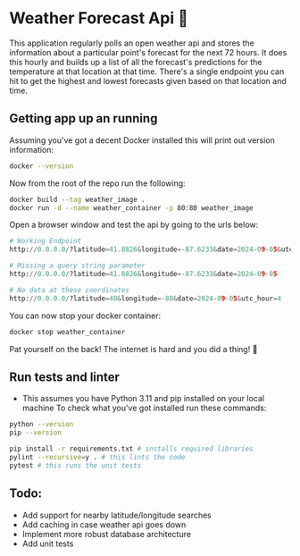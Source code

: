 # Weather Forecast Api :sunrise:

This application regularly polls an open weather api and stores the information about a particular point's forecast for the next 72 hours. It does this hourly and builds up a list of all the forecast's predictions for the temperature at that location at that time. There's a single endpoint you can hit to get the highest and lowest forecasts given based on that location and time.

## Getting app up an running

Assuming you've got a decent Docker installed this will print out version information:
```bash
docker --version
```

Now from the root of the repo run the following:
```bash
docker build --tag weather_image .
docker run -d --name weather_container -p 80:80 weather_image
```

Open a browser window and test the api by going to the urls below:
```python
# Working Endpoint
http://0.0.0.0/?latitude=41.8826&longitude=-87.6233&date=2024-09-05&utc_hour=4

# Missing a query string parameter
http://0.0.0.0/?latitude=41.8826&longitude=-87.6233&date=2024-09-05

# No data at these coordinates
http://0.0.0.0/?latitude=40&longitude=-88&date=2024-09-05&utc_hour=4
```

You can now stop your docker container:
```bash
docker stop weather_container
```

Pat yourself on the back! The internet is hard and you did a thing! :tada:

## Run tests and linter

* This assumes you have Python 3.11 and pip installed on your local machine
To check what you've got installed run these commands:
```bash
python --version
pip --version
```

```bash
pip install -r requirements.txt # installs required libraries
pylint --recursive=y . # this lints the code
pytest # this runs the unit tests
```

## Todo:
- Add support for nearby latitude/longitude searches
- Add caching in case weather api goes down
- Implement more robust database architecture
- Add unit tests

